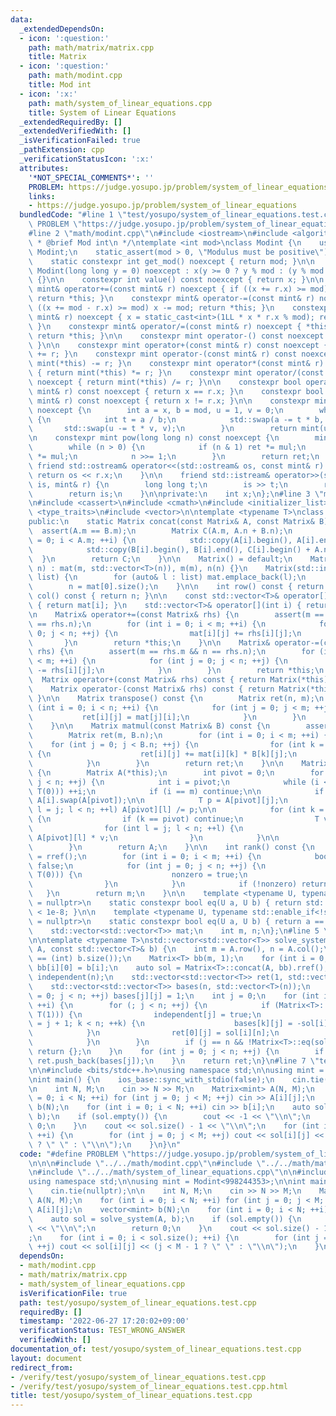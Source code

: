 ```yaml
---
data:
  _extendedDependsOn:
  - icon: ':question:'
    path: math/matrix/matrix.cpp
    title: Matrix
  - icon: ':question:'
    path: math/modint.cpp
    title: Mod int
  - icon: ':x:'
    path: math/system_of_linear_equations.cpp
    title: System of Linear Equations
  _extendedRequiredBy: []
  _extendedVerifiedWith: []
  _isVerificationFailed: true
  _pathExtension: cpp
  _verificationStatusIcon: ':x:'
  attributes:
    '*NOT_SPECIAL_COMMENTS*': ''
    PROBLEM: https://judge.yosupo.jp/problem/system_of_linear_equations
    links:
    - https://judge.yosupo.jp/problem/system_of_linear_equations
  bundledCode: "#line 1 \"test/yosupo/system_of_linear_equations.test.cpp\"\n#define\
    \ PROBLEM \"https://judge.yosupo.jp/problem/system_of_linear_equations\"\n\n\n\
    #line 2 \"math/modint.cpp\"\n#include <iostream>\n#include <algorithm>\n\n/**\n\
    \ * @brief Mod int\n */\ntemplate <int mod>\nclass Modint {\n    using mint =\
    \ Modint;\n    static_assert(mod > 0, \"Modulus must be positive\");\n\npublic:\n\
    \    static constexpr int get_mod() noexcept { return mod; }\n\n    constexpr\
    \ Modint(long long y = 0) noexcept : x(y >= 0 ? y % mod : (y % mod + mod) % mod)\
    \ {}\n\n    constexpr int value() const noexcept { return x; }\n\n    constexpr\
    \ mint& operator+=(const mint& r) noexcept { if ((x += r.x) >= mod) x -= mod;\
    \ return *this; }\n    constexpr mint& operator-=(const mint& r) noexcept { if\
    \ ((x += mod - r.x) >= mod) x -= mod; return *this; }\n    constexpr mint& operator*=(const\
    \ mint& r) noexcept { x = static_cast<int>(1LL * x * r.x % mod); return *this;\
    \ }\n    constexpr mint& operator/=(const mint& r) noexcept { *this *= r.inv();\
    \ return *this; }\n\n    constexpr mint operator-() const noexcept { return mint(-x);\
    \ }\n\n    constexpr mint operator+(const mint& r) const noexcept { return mint(*this)\
    \ += r; }\n    constexpr mint operator-(const mint& r) const noexcept { return\
    \ mint(*this) -= r; }\n    constexpr mint operator*(const mint& r) const noexcept\
    \ { return mint(*this) *= r; }\n    constexpr mint operator/(const mint& r) const\
    \ noexcept { return mint(*this) /= r; }\n\n    constexpr bool operator==(const\
    \ mint& r) const noexcept { return x == r.x; }\n    constexpr bool operator!=(const\
    \ mint& r) const noexcept { return x != r.x; }\n\n    constexpr mint inv() const\
    \ noexcept {\n        int a = x, b = mod, u = 1, v = 0;\n        while (b > 0)\
    \ {\n            int t = a / b;\n            std::swap(a -= t * b, b);\n     \
    \       std::swap(u -= t * v, v);\n        }\n        return mint(u);\n    }\n\
    \n    constexpr mint pow(long long n) const noexcept {\n        mint ret(1), mul(x);\n\
    \        while (n > 0) {\n            if (n & 1) ret *= mul;\n            mul\
    \ *= mul;\n            n >>= 1;\n        }\n        return ret;\n    }\n\n   \
    \ friend std::ostream& operator<<(std::ostream& os, const mint& r) {\n       \
    \ return os << r.x;\n    }\n\n    friend std::istream& operator>>(std::istream&\
    \ is, mint& r) {\n        long long t;\n        is >> t;\n        r = mint(t);\n\
    \        return is;\n    }\n\nprivate:\n    int x;\n};\n#line 3 \"math/matrix/matrix.cpp\"\
    \n#include <cassert>\n#include <cmath>\n#include <initializer_list>\n#include\
    \ <type_traits>\n#include <vector>\n\ntemplate <typename T>\nclass Matrix {\n\
    public:\n    static Matrix concat(const Matrix& A, const Matrix& B) {\n      \
    \  assert(A.m == B.m);\n        Matrix C(A.m, A.n + B.n);\n        for (int i\
    \ = 0; i < A.m; ++i) {\n            std::copy(A[i].begin(), A[i].end(), C[i].begin());\n\
    \            std::copy(B[i].begin(), B[i].end(), C[i].begin() + A.n);\n      \
    \  }\n        return C;\n    }\n\n    Matrix() = default;\n    Matrix(int m, int\
    \ n) : mat(m, std::vector<T>(n)), m(m), n(n) {}\n    Matrix(std::initializer_list<std::initializer_list<T>>\
    \ list) {\n        for (auto& l : list) mat.emplace_back(l);\n        m = mat.size();\n\
    \        n = mat[0].size();\n    }\n\n    int row() const { return m; }\n    int\
    \ col() const { return n; }\n\n    const std::vector<T>& operator[](int i) const\
    \ { return mat[i]; }\n    std::vector<T>& operator[](int i) { return mat[i]; }\n\
    \n    Matrix& operator+=(const Matrix& rhs) {\n        assert(m == rhs.m && n\
    \ == rhs.n);\n        for (int i = 0; i < m; ++i) {\n            for (int j =\
    \ 0; j < n; ++j) {\n                mat[i][j] += rhs[i][j];\n            }\n \
    \       }\n        return *this;\n    }\n\n    Matrix& operator-=(const Matrix&\
    \ rhs) {\n        assert(m == rhs.m && n == rhs.n);\n        for (int i = 0; i\
    \ < m; ++i) {\n            for (int j = 0; j < n; ++j) {\n                mat[i][j]\
    \ -= rhs[i][j];\n            }\n        }\n        return *this;\n    }\n\n  \
    \  Matrix operator+(const Matrix& rhs) const { return Matrix(*this) += rhs; }\n\
    \    Matrix operator-(const Matrix& rhs) const { return Matrix(*this) -= rhs;\
    \ }\n\n    Matrix transpose() const {\n        Matrix ret(n, m);\n        for\
    \ (int i = 0; i < n; ++i) {\n            for (int j = 0; j < m; ++j) {\n     \
    \           ret[i][j] = mat[j][i];\n            }\n        }\n        return ret;\n\
    \    }\n\n    Matrix matmul(const Matrix& B) const {\n        assert(n == B.m);\n\
    \        Matrix ret(m, B.n);\n        for (int i = 0; i < m; ++i) {\n        \
    \    for (int j = 0; j < B.n; ++j) {\n                for (int k = 0; k < n; ++k)\
    \ {\n                    ret[i][j] += mat[i][k] * B[k][j];\n                }\n\
    \            }\n        }\n        return ret;\n    }\n\n    Matrix rref() const\
    \ {\n        Matrix A(*this);\n        int pivot = 0;\n        for (int j = 0;\
    \ j < n; ++j) {\n            int i = pivot;\n            while (i < m && eq(A[i][j],\
    \ T(0))) ++i;\n            if (i == m) continue;\n\n            if (i != pivot)\
    \ A[i].swap(A[pivot]);\n\n            T p = A[pivot][j];\n            for (int\
    \ l = j; l < n; ++l) A[pivot][l] /= p;\n\n            for (int k = 0; k < m; ++k)\
    \ {\n                if (k == pivot) continue;\n                T v = A[k][j];\n\
    \                for (int l = j; l < n; ++l) {\n                    A[k][l] -=\
    \ A[pivot][l] * v;\n                }\n            }\n\n            ++pivot;\n\
    \        }\n        return A;\n    }\n\n    int rank() const {\n        auto A\
    \ = rref();\n        for (int i = 0; i < m; ++i) {\n            bool nonzero =\
    \ false;\n            for (int j = 0; j < n; ++j) {\n                if (!eq(A[i][j],\
    \ T(0))) {\n                    nonzero = true;\n                    break;\n\
    \                }\n            }\n            if (!nonzero) return i;\n     \
    \   }\n        return m;\n    }\n\n    template <typename U, typename std::enable_if<std::is_floating_point<U>::value>::type*\
    \ = nullptr>\n    static constexpr bool eq(U a, U b) { return std::abs(a - b)\
    \ < 1e-8; }\n\n    template <typename U, typename std::enable_if<!std::is_floating_point<U>::value>::type*\
    \ = nullptr>\n    static constexpr bool eq(U a, U b) { return a == b; }\n\nprotected:\n\
    \    std::vector<std::vector<T>> mat;\n    int m, n;\n};\n#line 5 \"math/system_of_linear_equations.cpp\"\
    \n\ntemplate <typename T>\nstd::vector<std::vector<T>> solve_system(const Matrix<T>\
    \ A, const std::vector<T>& b) {\n    int m = A.row(), n = A.col();\n    assert(m\
    \ == (int) b.size());\n    Matrix<T> bb(m, 1);\n    for (int i = 0; i < m; ++i)\
    \ bb[i][0] = b[i];\n    auto sol = Matrix<T>::concat(A, bb).rref();\n\n    std::vector<bool>\
    \ independent(n);\n    std::vector<std::vector<T>> ret(1, std::vector<T>(n));\n\
    \    std::vector<std::vector<T>> bases(n, std::vector<T>(n));\n    for (int j\
    \ = 0; j < n; ++j) bases[j][j] = 1;\n    int j = 0;\n    for (int i = 0; i < m;\
    \ ++i) {\n        for (; j < n; ++j) {\n            if (Matrix<T>::eq(sol[i][j],\
    \ T(1))) {\n                independent[j] = true;\n                for (int k\
    \ = j + 1; k < n; ++k) {\n                    bases[k][j] = -sol[i][k];\n    \
    \            }\n                ret[0][j] = sol[i][n];\n                break;\n\
    \            }\n        }\n        if (j == n && !Matrix<T>::eq(sol[i][n], T(0)))\
    \ return {};\n    }\n    for (int j = 0; j < n; ++j) {\n        if (!independent[j])\
    \ ret.push_back(bases[j]);\n    }\n    return ret;\n}\n#line 7 \"test/yosupo/system_of_linear_equations.test.cpp\"\
    \n\n#include <bits/stdc++.h>\nusing namespace std;\n\nusing mint = Modint<998244353>;\n\
    \nint main() {\n    ios_base::sync_with_stdio(false);\n    cin.tie(nullptr);\n\
    \n    int N, M;\n    cin >> N >> M;\n    Matrix<mint> A(N, M);\n    for (int i\
    \ = 0; i < N; ++i) for (int j = 0; j < M; ++j) cin >> A[i][j];\n    vector<mint>\
    \ b(N);\n    for (int i = 0; i < N; ++i) cin >> b[i];\n    auto sol = solve_system(A,\
    \ b);\n    if (sol.empty()) {\n        cout << -1 << \"\\n\";\n        return\
    \ 0;\n    }\n    cout << sol.size() - 1 << \"\\n\";\n    for (int i = 0; i < sol.size();\
    \ ++i) {\n        for (int j = 0; j < M; ++j) cout << sol[i][j] << (j < M - 1\
    \ ? \" \" : \"\\n\");\n    }\n}\n"
  code: "#define PROBLEM \"https://judge.yosupo.jp/problem/system_of_linear_equations\"\
    \n\n\n#include \"../../math/modint.cpp\"\n#include \"../../math/matrix/matrix.cpp\"\
    \n#include \"../../math/system_of_linear_equations.cpp\"\n\n#include <bits/stdc++.h>\n\
    using namespace std;\n\nusing mint = Modint<998244353>;\n\nint main() {\n    ios_base::sync_with_stdio(false);\n\
    \    cin.tie(nullptr);\n\n    int N, M;\n    cin >> N >> M;\n    Matrix<mint>\
    \ A(N, M);\n    for (int i = 0; i < N; ++i) for (int j = 0; j < M; ++j) cin >>\
    \ A[i][j];\n    vector<mint> b(N);\n    for (int i = 0; i < N; ++i) cin >> b[i];\n\
    \    auto sol = solve_system(A, b);\n    if (sol.empty()) {\n        cout << -1\
    \ << \"\\n\";\n        return 0;\n    }\n    cout << sol.size() - 1 << \"\\n\"\
    ;\n    for (int i = 0; i < sol.size(); ++i) {\n        for (int j = 0; j < M;\
    \ ++j) cout << sol[i][j] << (j < M - 1 ? \" \" : \"\\n\");\n    }\n}\n"
  dependsOn:
  - math/modint.cpp
  - math/matrix/matrix.cpp
  - math/system_of_linear_equations.cpp
  isVerificationFile: true
  path: test/yosupo/system_of_linear_equations.test.cpp
  requiredBy: []
  timestamp: '2022-06-27 17:20:02+09:00'
  verificationStatus: TEST_WRONG_ANSWER
  verifiedWith: []
documentation_of: test/yosupo/system_of_linear_equations.test.cpp
layout: document
redirect_from:
- /verify/test/yosupo/system_of_linear_equations.test.cpp
- /verify/test/yosupo/system_of_linear_equations.test.cpp.html
title: test/yosupo/system_of_linear_equations.test.cpp
---
```

